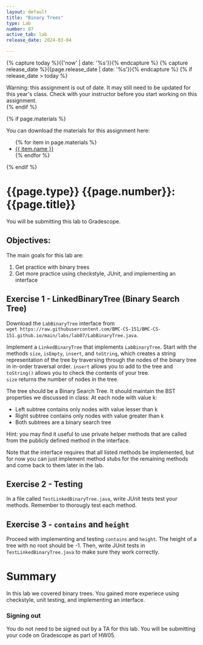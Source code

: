 ```yaml
---
layout: default
title: "Binary Trees"
type: Lab
number: 07
active_tab: lab
release_date: 2024-03-04

---
```


<!-- Check whether the assignment is ready to release -->
{% capture today %}{{'now' | date: '%s'}}{% endcapture %}
{% capture release_date %}{{page.release_date | date: '%s'}}{% endcapture %}
{% if release_date > today %} 
<div class="alert alert-danger">
Warning: this assignment is out of date.  It may still need to be updated for this year's class.  Check with your instructor before you start working on this assignment.
</div>
{% endif %}
<!-- End of check whether the assignment is up to date -->


<!-- Check whether the assignment is up to date -->
<!--{% capture this_year %}{{'now' | date: '%Y'}}{% endcapture %}
{% capture due_year %}{{page.due_date | date: '%Y'}}{% endcapture %}
{% if this_year != due_year %} 
<div class="alert alert-danger">
Warning: this assignment is out of date.  It may still need to be updated for this year's class.  Check with your instructor before you start working on this assignment.
</div>
{% endif %}-->
<!-- End of check whether the assignment is up to date -->



{% if page.materials %}
<div class="alert alert-info">
You can download the materials for this assignment here:
<ul>
{% for item in page.materials %}
<li><a href="{{item.url}}">{{ item.name }}</a></li>
{% endfor %}
</ul>

</div>
{% endif %}





{{page.type}} {{page.number}}: {{page.title}}
=============================================================
You will be submitting this lab to Gradescope. 

## Objectives:

The main goals for this lab are:
1. Get practice with binary trees
1. Get more practice using checkstyle, JUnit, and implementing an interface

## Exercise 1 - LinkedBinaryTree (Binary Search Tree) 

Download the `LabBinaryTree` interface from  
`wget https://raw.githubusercontent.com/BMC-CS-151/BMC-CS-151.github.io/main/labs/lab07/LabBinaryTree.java`. 

Implement a `LinkedBinaryTree` that implements `LabBinaryTree`.
Start with the methods `size`, `isEmpty`, `insert`,
and `toString`, which creates a string representation
of the tree by traversing through the nodes
of the binary tree in in-order traversal order. 
`insert` allows you to add to the tree and `toString()` allows
you to check the contents of your tree.   
`size` returns the number of nodes in the tree. 

The tree should be a Binary Search Tree. It should maintain the BST properties we discussed in class:
At each node with value k:  
- Left subtree contains only nodes with value lesser than k   
- Right subtree contains only nodes with value greater than k
- Both subtrees are a binary search tree

Hint: you may find it useful to use private helper methods that are called from the publicly defined method in the interface.

Note that the interface requires that all listed methods be 
implemented, but for now you can just implement method stubs for 
the remaining methods
and come back to them later in the lab.

## Exercise 2 - Testing
In a file called `TestLinkedBinaryTree.java`,
write JUnit tests test your methods. 
Remember to thorougly test each method. 

## Exercise 3 - `contains` and `height`
Proceed with implementing and testing `contains` and `height`.
The height of a tree with no root should be -1.
Then, write JUnit tests in `TestLinkedBinaryTree.java` to 
make sure they work correctly.


# Summary

In this lab we covered binary trees. You gained more experiece using
checkstyle, unit testing, and implementing an interface.

### Signing out
You do not need to be signed out by a TA for this lab. You will be submitting your code on Gradescope as part of HW05.
